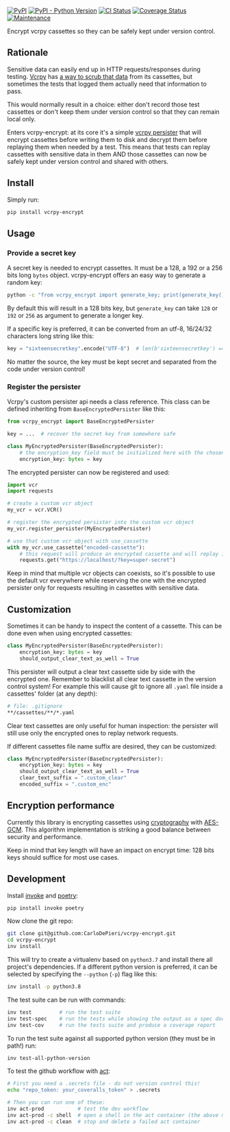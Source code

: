 [![PyPI](https://img.shields.io/pypi/v/vcrpy-encrypt)](https://pypi.org/project/vcrpy-encrypt/) [![PyPI - Python Version](https://img.shields.io/pypi/pyversions/vcrpy-encrypt)](https://pypi.org/project/vcrpy-encrypt/) [![CI Status](https://img.shields.io/github/workflow/status/CarloDePieri/vcrpy-encrypt/prod?logo=github)](https://github.com/CarloDePieri/vcrpy-encrypt/actions/workflows/prod.yml) [![Coverage Status](https://coveralls.io/repos/github/CarloDePieri/vcrpy-encrypt/badge.svg?branch=main)](https://coveralls.io/github/CarloDePieri/vcrpy-encrypt?branch=main) [![Maintenance](https://img.shields.io/maintenance/yes/2021)](https://github.com/CarloDePieri/vcrpy-encrypt/)

Encrypt vcrpy cassettes so they can be safely kept under version control.

## Rationale

Sensitive data can easily end up in HTTP requests/responses during testing.
[Vcrpy](https://vcrpy.readthedocs.io/en/latest/index.html) has
[a way to scrub that data](https://vcrpy.readthedocs.io/en/latest/advanced.html#filter-sensitive-data-from-the-request)
from its cassettes, but sometimes the tests that logged them actually need that information to pass.

This would normally result in a choice: either don't record those test cassettes or don't keep them under version
control so that they can remain local only.

Enters vcrpy-encrypt: at its core it's a simple
[vcrpy persister](https://vcrpy.readthedocs.io/en/latest/advanced.html#register-your-own-cassette-persister) that will
encrypt cassettes before writing them to disk and decrypt them before replaying them when needed by a test. This means
that tests can replay cassettes with sensitive data in them AND those cassettes can now be safely kept under version
control and shared with others.

## Install

Simply run:

```bash
pip install vcrpy-encrypt
```

## Usage

### Provide a secret key

A secret key is needed to encrypt cassettes. It must be a 128, a 192 or a 256 bits long `bytes` object. vcrpy-encrypt
offers an easy way to generate a random key:

```bash
python -c "from vcrpy_encrypt import generate_key; print(generate_key())"
```

By default this will result in a 128 bits key, but `generate_key` can take `128` or `192` or `256` as argument to
generate a longer key.

If a specific key is preferred, it can be converted from an utf-8, 16/24/32 characters long string like this:

```python
key = "sixteensecretkey".encode("UTF-8")  # len(b'sixteensecretkey') == 16
```

No matter the source, the key must be kept secret and separated from the code under version control!

### Register the persister

Vcrpy's custom persister api needs a class reference. This class can be defined inheriting from
`BaseEncryptedPersister` like this:

```python
from vcrpy_encrypt import BaseEncryptedPersister

key = ...  # recover the secret key from somewhere safe

class MyEncryptedPersister(BaseEncryptedPersister):
    # the encryption_key field must be initialized here with the chosen key
    encryption_key: bytes = key
```

The encrypted persister can now be registered and used:

```python
import vcr
import requests

# create a custom vcr object
my_vcr = vcr.VCR()

# register the encrypted persister into the custom vcr object
my_vcr.register_persister(MyEncryptedPersister)

# use that custom vcr object with use_cassette
with my_vcr.use_cassette("encoded-cassette"):
    # this request will produce an encrypted cassette and will replay it on following runs
    requests.get("https://localhost/?key=super-secret")
```

Keep in mind that multiple vcr objects can coexists, so it's possible to use the default vcr everywhere while
reserving the one with the encrypted persister only for requests resulting in cassettes with sensitive data.

## Customization

Sometimes it can be handy to inspect the content of a cassette. This can be done even when using encrypted cassettes:

```python
class MyEncryptedPersister(BaseEncryptedPersister):
    encryption_key: bytes = key
    should_output_clear_text_as_well = True
```

This persister will output a clear text cassette side by side with the encrypted one. Remember to blacklist all clear
text cassette in the version control system! For example this will cause git to ignore all `.yaml` file inside a
cassettes' folder (at any depth):

```bash
# file: .gitignore
**/cassettes/**/*.yaml
```
Clear text cassettes are only useful for human inspection: the persister will still use only the encrypted ones to
replay network requests.

If different cassettes file name suffix are desired, they can be customized:

```python
class MyEncryptedPersister(BaseEncryptedPersister):
    encryption_key: bytes = key
    should_output_clear_text_as_well = True
    clear_text_suffix = ".custom_clear"
    encoded_suffix = ".custom_enc"
```

## Encryption performance

Currently this library is encrypting cassettes using [cryptography](https://cryptography.io/) with [AES-GCM](https://cryptography.io/en/latest/hazmat/primitives/aead/#cryptography.hazmat.primitives.ciphers.aead.AESGCM). This algorithm
implementation is striking a good balance between security and performance.

Keep in mind that key length will have an impact on encrypt time: 128 bits keys should suffice for most use cases.

## Development

Install [invoke](http://pyinvoke.org/) and [poetry](https://python-poetry.org/):

```bash
pip install invoke poetry
```

Now clone the git repo:

```bash
git clone git@github.com:CarloDePieri/vcrpy-encrypt.git
cd vcrpy-encrypt
inv install
```

This will try to create a virtualenv based on `python3.7` and install there all
project's dependencies. If a different python version is preferred, it can be
selected by specifying  the `--python` (`-p`) flag like this:

```bash
inv install -p python3.8
```

The test suite can be run with commands:

```bash
inv test         # run the test suite
inv test-spec    # run the tests while showing the output as a spec document
inv test-cov     # run the tests suite and produce a coverage report
```

To run the test suite against all supported python version (they must be in path!) run:

```bash
inv test-all-python-version
```

To test the github workflow with [act](https://github.com/nektos/act):

```bash
# First you need a .secrets file - do not version control this!
echo "repo_token: your_coveralls_token" > .secrets

# Then you can run one of these:
inv act-prod           # test the dev workflow
inv act-prod -c shell  # open a shell in the act container (the above must fail first!)
inv act-prod -c clean  # stop and delete a failed act container
```
